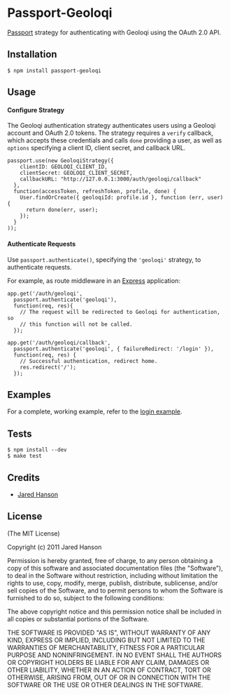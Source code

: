 # Passport-Geoloqi

[Passport](https://github.com/jaredhanson/passport) strategy for authenticating
with Geoloqi using the OAuth 2.0 API.

## Installation

    $ npm install passport-geoloqi

## Usage

#### Configure Strategy

The Geoloqi authentication strategy authenticates users using a Geoloqi
account and OAuth 2.0 tokens.  The strategy requires a `verify` callback, which
accepts these credentials and calls `done` providing a user, as well as
`options` specifying a client ID, client secret, and callback URL.

    passport.use(new GeoloqiStrategy({
        clientID: GEOLOQI_CLIENT_ID,
        clientSecret: GEOLOQI_CLIENT_SECRET,
        callbackURL: "http://127.0.0.1:3000/auth/geoloqi/callback"
      },
      function(accessToken, refreshToken, profile, done) {
        User.findOrCreate({ geoloqiId: profile.id }, function (err, user) {
          return done(err, user);
        });
      }
    ));

#### Authenticate Requests

Use `passport.authenticate()`, specifying the `'geoloqi'` strategy, to
authenticate requests.

For example, as route middleware in an [Express](http://expressjs.com/)
application:

    app.get('/auth/geoloqi',
      passport.authenticate('geoloqi'),
      function(req, res){
        // The request will be redirected to Geoloqi for authentication, so
        // this function will not be called.
      });

    app.get('/auth/geoloqi/callback', 
      passport.authenticate('geoloqi', { failureRedirect: '/login' }),
      function(req, res) {
        // Successful authentication, redirect home.
        res.redirect('/');
      });

## Examples

For a complete, working example, refer to the [login example](https://github.com/jaredhanson/passport-geoloqi/tree/master/examples/login).

## Tests

    $ npm install --dev
    $ make test

## Credits

  - [Jared Hanson](http://github.com/jaredhanson)

## License

(The MIT License)

Copyright (c) 2011 Jared Hanson

Permission is hereby granted, free of charge, to any person obtaining a copy of
this software and associated documentation files (the "Software"), to deal in
the Software without restriction, including without limitation the rights to
use, copy, modify, merge, publish, distribute, sublicense, and/or sell copies of
the Software, and to permit persons to whom the Software is furnished to do so,
subject to the following conditions:

The above copyright notice and this permission notice shall be included in all
copies or substantial portions of the Software.

THE SOFTWARE IS PROVIDED "AS IS", WITHOUT WARRANTY OF ANY KIND, EXPRESS OR
IMPLIED, INCLUDING BUT NOT LIMITED TO THE WARRANTIES OF MERCHANTABILITY, FITNESS
FOR A PARTICULAR PURPOSE AND NONINFRINGEMENT. IN NO EVENT SHALL THE AUTHORS OR
COPYRIGHT HOLDERS BE LIABLE FOR ANY CLAIM, DAMAGES OR OTHER LIABILITY, WHETHER
IN AN ACTION OF CONTRACT, TORT OR OTHERWISE, ARISING FROM, OUT OF OR IN
CONNECTION WITH THE SOFTWARE OR THE USE OR OTHER DEALINGS IN THE SOFTWARE.
